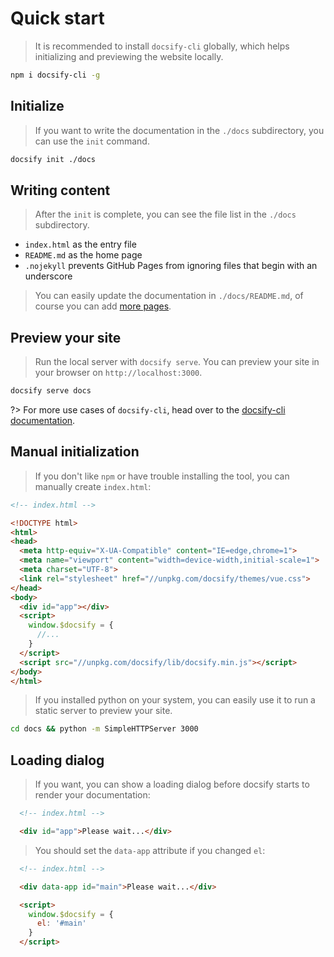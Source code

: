 # Quick start

>It is recommended to install `docsify-cli` globally, which helps initializing and previewing the website locally.

```bash
npm i docsify-cli -g
```

## Initialize

>If you want to write the documentation in the `./docs` subdirectory, you can use the `init` command.

```bash
docsify init ./docs
```

## Writing content

>After the `init` is complete, you can see the file list in the `./docs` subdirectory.

- `index.html` as the entry file
- `README.md` as the home page
- `.nojekyll` prevents GitHub Pages from ignoring files that begin with an underscore

>You can easily update the documentation in `./docs/README.md`, of course you can add [more pages](more-pages.md).

## Preview your site

>Run the local server with `docsify serve`. You can preview your site in your browser on `http://localhost:3000`.

```bash
docsify serve docs
```

?> For more use cases of `docsify-cli`, head over to the [docsify-cli documentation](https://github.com/docsifyjs/docsify-cli).

## Manual initialization

>If you don't like `npm` or have trouble installing the tool, you can manually create `index.html`:

```html
<!-- index.html -->

<!DOCTYPE html>
<html>
<head>
  <meta http-equiv="X-UA-Compatible" content="IE=edge,chrome=1">
  <meta name="viewport" content="width=device-width,initial-scale=1">
  <meta charset="UTF-8">
  <link rel="stylesheet" href="//unpkg.com/docsify/themes/vue.css">
</head>
<body>
  <div id="app"></div>
  <script>
    window.$docsify = {
      //...
    }
  </script>
  <script src="//unpkg.com/docsify/lib/docsify.min.js"></script>
</body>
</html>
```

>If you installed python on your system, you can easily use it to run a static server to preview your site.

```bash
cd docs && python -m SimpleHTTPServer 3000
```

## Loading dialog

>If you want, you can show a loading dialog before docsify starts to render your documentation:

```html
  <!-- index.html -->

  <div id="app">Please wait...</div>
```

>You should set the `data-app` attribute if you changed `el`:

```html
  <!-- index.html -->

  <div data-app id="main">Please wait...</div>

  <script>
    window.$docsify = {
      el: '#main'
    }
  </script>
```
